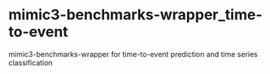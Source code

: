 # mimic3-benchmarks-wrapper_time-to-event
mimic3-benchmarks-wrapper for time-to-event prediction and time series classification

